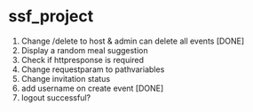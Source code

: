 # ssf_project
1. Change /delete to host & admin can delete all events [DONE]
2. Display a random meal suggestion
3. Check if httpresponse is required
4. Change requestparam to pathvariables
5. Change invitation status 
6. add username on create event [DONE]
7. logout successful?